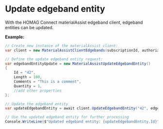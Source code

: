 <h1 id="updateEdgebandEntity"> Update edgeband entity</h1>

With the HOMAG Connect materialAssist edgeband client, edgeband entities can be updated. 

<strong>Example:</strong>

```csharp
// Create new instance of the materialAssist client:
var client = new MaterialAssistClientEdgebands(subscriptionId, authorizationKey);

// Define the update edgeband entity request:
var edgebandEntityUpdate = new MaterialAssistUpdateEdgebandEntity()
{
    Id = "42",
    Length = 100,
    Comments = "This is a comment",
    Quantity = 1,
    //add other properties
};

// Update the edgeband entity
var updateEdgebandEntity = await client.UpdateEdgebandEntity("42", edgebandEntityUpdate);

// Use the updated edgeband entity for further processing
Console.WriteLine($"Updated edgeband entity: {updateEdgebandEntity.Id}");
```
